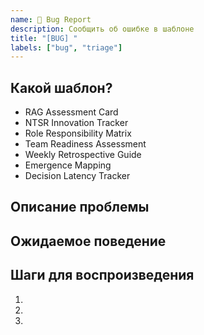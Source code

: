 ```yaml
---
name: 🐛 Bug Report
description: Сообщить об ошибке в шаблоне
title: "[BUG] "
labels: ["bug", "triage"]
---
```


## Какой шаблон?
<!-- Выберите шаблон с ошибкой -->
- RAG Assessment Card
- NTSR Innovation Tracker  
- Role Responsibility Matrix
- Team Readiness Assessment
- Weekly Retrospective Guide
- Emergence Mapping
- Decision Latency Tracker

## Описание проблемы
<!-- Что именно работает не так? -->

## Ожидаемое поведение
<!-- Как должно работать? -->

## Шаги для воспроизведения
1. 
2. 
3. 
